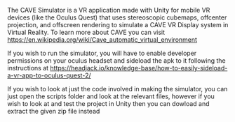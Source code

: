 The CAVE Simulator is a VR application made with Unity for mobile VR devices (like the Oculus Quest) that uses stereoscopic cubemaps, offcenter projection, and offscreen rendering to simulate a CAVE VR Display system in Virtual Reality. To learn more about CAVE you can visit https://en.wikipedia.org/wiki/Cave_automatic_virtual_environment

If you wish to run the simulator, you will have to enable developer permissions on your oculus headset and sideload the apk to it following the instructions at https://headjack.io/knowledge-base/how-to-easily-sideload-a-vr-app-to-oculus-quest-2/

If you wish to look at just the code involved in making the simulator, you can just open the scripts folder and look at the relevant files,
however if you wish to look at and test the project in Unity then you can dowload and extract the given zip file instead 
